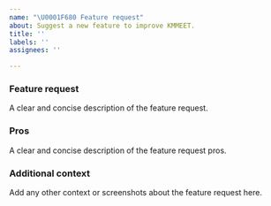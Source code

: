```yaml
---
name: "\U0001F680 Feature request"
about: Suggest a new feature to improve KMMEET.
title: ''
labels: ''
assignees: ''

---
```


### Feature request

A clear and concise description of the feature request.

### Pros

A clear and concise description of the feature request pros.

### Additional context

Add any other context or screenshots about the feature request here.
